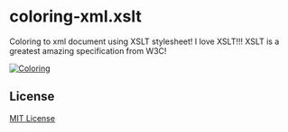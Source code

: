 # coloring-xml.xslt

Coloring to xml document using XSLT stylesheet! I love XSLT!!! XSLT is a greatest amazing specification from W3C!

[![Coloring](http://ec2.images-amazon.com/images/I/51fAXgKtqhL.jpg)](http://www.amazon.co.jp/dp/B005XOK9R2)

## License

[MIT License](LICENSE)
